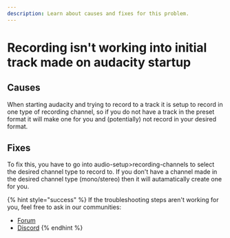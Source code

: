 ```yaml
---
description: Learn about causes and fixes for this problem.
---
```


# Recording isn't working into initial track made on audacity startup

## Causes

When starting audacity and trying to record to a track it is setup to record in one type of recording channel, so if you do not have a track in the preset format it will make one for you and (potentially) not record in your desired format. 

## Fixes

To fix this, you have to go into audio-setup>recording-channels to select the desired channel type to record to. If you don't have a channel made in the desired channel type (mono/stereo) then it will autamatically create one for you. 

{% hint style="success" %}
If the troubleshooting steps aren't working for you, feel free to ask in our communities:&#x20;

* [Forum](https://forum.audacityteam.org/)
* [Discord](https://discord.gg/audacity)
{% endhint %}